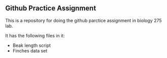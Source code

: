 
## Github Practice Assignment

This is a repository for doing the github parctice assignment in biology 275 lab.

It has the following files in it:
  
  - Beak length script
  - Finches data set